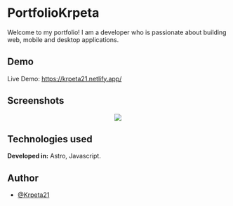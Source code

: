 
# PortfolioKrpeta
Welcome to my portfolio! I am a developer who is passionate about building web, mobile and desktop applications.


## Demo
Live Demo: https://krpeta21.netlify.app/

## Screenshots
<p align="center">
  <img src="https://i.postimg.cc/wBywvsyc/Hero.png">
</p>

## Technologies used
**Developed in:** Astro, Javascript.


## Author

- [@Krpeta21](https://github.com/Krpeta21)

